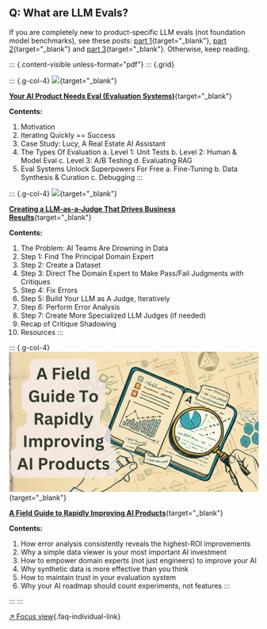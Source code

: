 ## Q: What are LLM Evals?

If you are completely new to product-specific LLM evals (not foundation model benchmarks), see these posts: [part 1](/blog/posts/evals/index.qmd){target="_blank"}, [part 2](/blog/posts/llm-judge/index.qmd){target="_blank"} and [part 3](/blog/posts/field-guide/index.qmd){target="_blank"}. Otherwise, keep reading.

::: {.content-visible unless-format="pdf"}
::: {.grid}

::: {.g-col-4}
[![](../evals/images/diagram-cover.png)](https://hamel.dev/evals){target="_blank"}

[**Your AI Product Needs Eval (Evaluation Systems)**](https://hamel.dev/evals){target="_blank"}

**Contents:**

1. Motivation
2. Iterating Quickly == Success  
3. Case Study: Lucy, A Real Estate AI Assistant
4. The Types Of Evaluation
   a. Level 1: Unit Tests
   b. Level 2: Human & Model Eval
   c. Level 3: A/B Testing
   d. Evaluating RAG
5. Eval Systems Unlock Superpowers For Free
   a. Fine-Tuning
   b. Data Synthesis & Curation
   c. Debugging
:::

::: {.g-col-4}
[![](../llm-judge/images/cover_img.png)](https://hamel.dev/llm-judge/){target="_blank"}

[**Creating a LLM-as-a-Judge That Drives Business Results**](https://hamel.dev/llm-judge/){target="_blank"}

**Contents:**

1. The Problem: AI Teams Are Drowning in Data
2. Step 1: Find The Principal Domain Expert
3. Step 2: Create a Dataset
4. Step 3: Direct The Domain Expert to Make Pass/Fail Judgments with Critiques
5. Step 4: Fix Errors
6. Step 5: Build Your LLM as A Judge, Iteratively
7. Step 6: Perform Error Analysis
8. Step 7: Create More Specialized LLM Judges (if needed)
9. Recap of Critique Shadowing
10. Resources
:::

::: {.g-col-4}
[![](../field-guide/images/field_guide_2.png)](https://hamel.dev/field-guide){target="_blank"}

[**A Field Guide to Rapidly Improving AI Products**](https://hamel.dev/field-guide){target="_blank"}

**Contents:**

1. How error analysis consistently reveals the highest-ROI improvements
2. Why a simple data viewer is your most important AI investment
3. How to empower domain experts (not just engineers) to improve your AI
4. Why synthetic data is more effective than you think
5. How to maintain trust in your evaluation system
6. Why your AI roadmap should count experiments, not features
:::

:::
:::

[↗ Focus view](/blog/posts/evals-faq/what-are-llm-evals.html){.faq-individual-link}